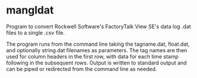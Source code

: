 # mangldat
Program to convert Rockwell Software's FactoryTalk View SE's data log .dat files to a single .csv file.

The program runs from the command line taking the tagname.dat, float.dat, and optionally string.dat filenames as parameters. The
tag names are then used for column headers in the first row, with data for each time stamp following in the
subsequent rows. Output is written to standard output and can be piped or redirected from the command line 
as needed.
